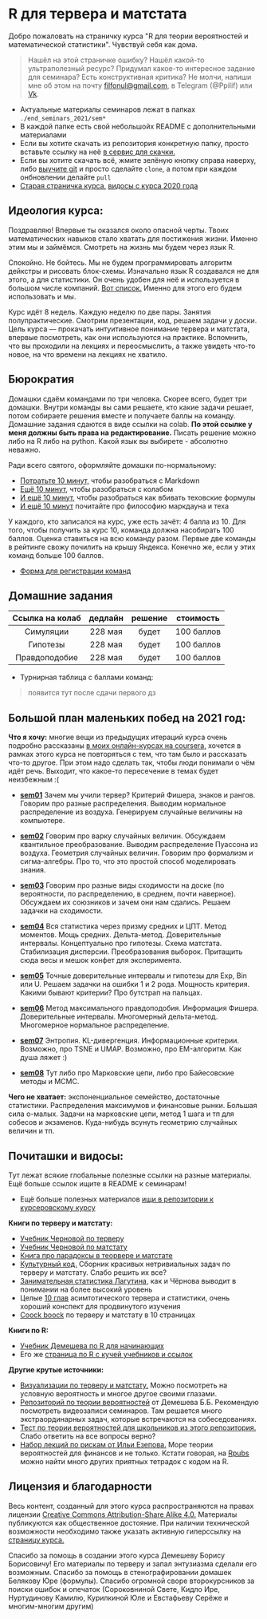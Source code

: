 # R для тервера и матстата

Добро пожаловать на страничку курса "R для теории вероятностей и математической статистики". Чувствуй себя как дома.

> Нашёл на этой страничке ошибку? Нашёл какой-то ультраполезный ресурс? Придумал какое-то интересное задание для семинара? Есть конструктивная критика? Не молчи, напиши мне об этом на почту filfonul@gmail.com, в Telegram (@Ppilif) или [Vk](https://vk.com/ppilif).

* Актуальные материалы семинаров лежат в папках `./end_seminars_2021/sem*`
* В каждой папке есть свой небольшойx README с дополнительными материалами
* Если вы хотите скачать из репозитория конкретную папку, просто вставьте ссылку на неё [в сервис для скачки.](https://minhaskamal.github.io/DownGit/#/home)
* Если вы хотите скачать всё, жмите зелёную кнопку справа наверху, либо [выучите git](https://nbviewer.jupyter.org/github/FUlyankin/LaTeX/blob/master/Logi_2019/sem_8/Intro_git_ssh.ipynb) и просто сделайте `clone`, а потом при каждом онбновлении делайте `pull`
* [Cтарая страничка курса,](https://fulyankin.github.io/r_probability/) [видосы с курса 2020 года](https://www.youtube.com/playlist?list=PLNKXA-74YGLhv3CdwExDVxMa0DmA4ASg_)


## Идеология курса:

Поздравляю! Впервые ты оказался около опасной черты. Твоих математических навыков стало хватать для постижения жизни. Именно этим мы и займёмся. Смотреть на жизнь мы будем через язык R.

Спокойно. Не бойтесь. Мы не будем программировать алгоритм дейкстры и рисовать блок-схемы. Изначально язык R создавался не для этого, а для статистики. Он очень удобен для неё и используется в большом числе компаний. [Вот список.](http://blog.revolutionanalytics.com/2014/05/companies-using-r-in-2014.html) Именно для этого его будем использовать и мы.

Курс идёт 8 недель. Каждую неделю по две пары. Занятия полупрактические. Смотрим презентации, код, решаем задачи у доски. Цель курса — прокачать интуитивное понимание тервера и матстата, впервые посмотреть, как они используются на практике. Вспомнить, что вы проходили на лекциях и переосмыслить, а также увидеть что-то новое, на что времени на лекциях не хватило.


## Бюрократия

Домашки сдаём командами по три человка. Скорее всего, будет три домашки. Внутри команды вы сами решаете, кто какие задачи решает, потом собираете решения вместе и получаете баллы на команду. Домашние задания сдаются в виде ссылки на colab. __По этой ссылке у меня должны быть права на редактирование.__ Писать решение можно либо на R либо на python. Какой язык вы выбирете - абсолютно неважно. 

Ради всего святого, оформляйте домашки по-нормальному: 

- [Потратьте 10 минут,](http://www.markdowntutorial.com/) чтобы разобраться с Markdown
- [Ещё 10 минут,](https://colab.research.google.com/notebooks/intro.ipynb) чтобы разобраться с колабом
- [И ещё 10 минут,](https://ru.wikibooks.org/wiki/Математические_формулы_в_LaTeX) чтобы разобраться как вбивать теховские формулы
- [И ещё 10 минут](https://github.com/danlark1/hse_missing_cs_education/tree/master/layout_systems) почитайте про философию маркдауна и теха


У каждого, кто записался на курс, уже есть зачёт: 4 балла из 10. Для того, чтобы получить за курс 10, команда должна насобирать 100 баллов. Оценка ставиться на всю команду разом. Первые две команды в рейтинге свожу почилить на крышу Яндекса. Конечно же, если у этих команд больше 100 баллов.

* [Форма для регистрации команд](https://docs.google.com/forms/d/e/1FAIpQLSfW1e5wSWF42xlYxjE-XpXusxd7BMKROrdaiz2lPPio_OPsqw/viewform)


## Домашние задания

| Ссылка на колаб | дедлайн | решение | стоимость |
|:---------------:|:-------:|:-------:|:---------:|
| Симуляции       | 228 мая | будет   | 100 баллов|
| Гипотезы        | 228 мая | будет   | 100 баллов|
| Правдоподобие   | 228 мая | будет   | 100 баллов|


* Турнирная таблица с баллами команд:

> появится тут после сдачи первого дз


## Большой план маленьких побед на 2021 год:

__Что я хочу:__ многие вещи из предыдущих итераций курса очень подробно рассказаны [в моих онлайн-курсах на coursera,](https://www.coursera.org/specializations/machine-learning-from-statistics-to-neural-networks#courses) хочется в рамках этого курса не повторяться с тем, что там было и рассказать что-то другое. При этом надо сделать так, чтобы люди понимали о чём идёт речь. Выходит, что какое-то пересечение в темах будет неизбежным :(


- [__sem01__](./end_seminars_2021/sem01) Зачем мы учили тервер? Критерий Фишера, знаков и рангов. Говорим про разные распределения. Выводим нормальное распределение из воздуха. Генерируем случайные величины на компьютере. 

- [__sem02__](./end_seminars_2021/sem02) Говорим про варку случайных величин. Обсуждаем квантильное преобразование. Выводим распределение Пуассона из воздуха. Геометрия случайных величин. Говорим про формализм и сигма-алгебры. Про то, что это простой способ моделировать знания. 

- [__sem03__](./end_seminars_2021/sem03) Говорим про разные виды сходимости на доске (по вероятности, по распределению, в среднем, почти наверное). Обсуждаем их союзников и зачем они нам сдались. Решаем задачки на сходимости. 

- [__sem04__](./end_seminars_2021/sem04) Вся статистика через призму средних и ЦПТ. Метод моментов. Мощь средних. Дельта-метод. Доверительные интервалы. Концептуально про гипотезы. Схема матстата. Стабилизация дисперсии. Преобразования выборок. Притащить сюда весы и мешок конфет для эксперимента. 

- [__sem05__](./end_seminars_2021/sem05) Точные доверительные интервалы и гипотезы для Exp, Bin или U. Решаем задачки на ошибки 1 и 2 рода. Мощность критерия. Какими бывают критерии? Про бутстрап на пальцах. 

- [__sem06__](./end_seminars_2021/sem06) Метод максимального правдоподобия. Информация Фишера. Доверительные интервалы. Многомерный дельта-метод. Многомерное нормальное распределение. 

- [__sem07__](./end_seminars_2021/sem07) Энтропия. KL-дивергенция. Информационные критерии. Возможно, про TSNE и UMAP. Возможно, про EM-алгоритм. Как душа ляжет :) 

- [__sem08__](./end_seminars_2021/sem08) Тут либо про Марковские цепи, либо про Байесовские методы и MCMC.


__Чего не хватает:__ экспоненциальное семейство, достаточные статистики. Распределения максимумов и финансовые рынки. Большая сила o-малых. Задачи на марковские цепи, метод 1 шага и тп для собесов и экзаменов. Куда-нибудь всунуть геометрию случайных величин и тп. 


## Почиташки и видосы:

Тут лежат всякие глобальные полезные ссылки на разные материалы. Ещё больше ссылок ищите в README к семинарам!

* Ещё больше полезных материалов [ищи в репозитории к курсеровскому курсу](https://github.com/FUlyankin/matstat_coursera)


__Книги по терверу и матстату:__

* [Учебник Черновой по терверу](https://github.com/FUlyankin/r_probability/raw/master/books/Хороший%20учебник%20по%20терверу.pdf)
* [Учебник Черновой по матстату](https://github.com/FUlyankin/r_probability/raw/master/books/Хороший%20учебник%20по%20матстату.pdf)
* [Книга про парадоксы в теорвере и матстате ](https://github.com/FUlyankin/r_probability/raw/master/books/Sekej%20G.%20_Paradoksy%20v%20teorii%20verojatnostej_.pdf)
* [Культурный код.](https://github.com/bdemeshev/probability_dna) Сборник красивых нетривиальных задач по терверу и матстату. Слабо решить их все?
* [Занимательная статистика Лагутина,](https://yadi.sk/i/UuWhEn_L4X_Rwg) как и Чёрнова выводит в понимании на более высокий уровень
* Целые [10 глав](http://personal.psu.edu/drh20/asymp/lectures/asymp.pdf) асимтотического тервера и статистики, очень хороший конспект для продвинутого изучения 
* [Coock boock](http://statistics.zone/) по терверу и матстату в 10 страницах


__Книги по R:__

* [Учебник Демешева по R для начинающих](https://github.com/bdemeshev/r_manual_book)
* Его же [страница по R с кучей учебников и ссылок](https://github.com/bdemeshev/em301/wiki/R)


__Другие крутые источники:__

* [Визуализации по терверу и матстату.](http://students.brown.edu/seeing-theory/) Можно посмотреть на условную вероятность и многое другое своими глазами.
* [Репозиторий по теории вероятностей](http://bdemeshev.github.io/pr201/) от Демешева Б.Б. Рекомендую посмотреть видеозаписи семинаров. Там решается много экстраординарных задач, которые встречаются на собеседованиях.
* [Тест по теории вероятностей для школьников из этого репозитория.](https://github.com/FUlyankin/r_probability/blob/master/books/intro_test.pdf) Слабо ответить на все вопросы верно?
* [Набор лекций по рискам от Ильи Езепова.](hhttps://rpubs.com/iezepov) Море теории вероятностей для финансов и не только. Кстати говорая, на [Rpubs](https://rpubs.com/) можно найти много других приятных тетрадок с кодом на R.


## Лицензия и благодарности

Весь контент, созданный для этого курса распространяются на правах лицензии [Creative Commons Attribution-Share Alike 4.0.](https://creativecommons.org/licenses/by-sa/4.0/deed.ru) Материалы публикуются как общественное достояние. При наличии технической возможности необходимо также указать активную гиперссылку на [страницу курса.](https://fulyankin.github.io/R_probability/)

Спасибо за помощь в создании этого курса Демешеву Борису Борисовичу! Его материалы по терверу и запал энтузиазма сделали его возможным. Спасибо за помощь в стенографировании домашек Белякову Юре (формулы). Спасибо огромной своре второкурсников за поиски ошибок и опечаток (Сороковниной Свете, Кидло Ире, Нуртудинову Камилю, Курилкиной Юле и Евстафьеву Серёже и многим-многим другим)


<br>

<br>
